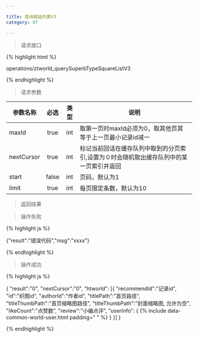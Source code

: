 ```yaml
---

title: 查询精选列表V3
category: 07

---
```


> 请求接口

{% highlight html %}

operations/ztworld_querySuperbTypeSquareListV3

{% endhighlight %}

> 请求参数

|参数名称			|必选		|类型		|说明									
|-------------------|:---------:|:---------:|--------------------------------------------
|maxId				|true		|int		|取第一页时maxId必须为0，取其他页其等于上一页最小记录id减一
|nextCursor			|true		|int		|标记当前回话在缓存队列中取到的分页索引,设置为０时会随机取出缓存队列中的某一页索引并返回
|start				|false		|int		|页码，默认为1
|limit				|true		|int		|每页限定条数，默认为10

> 返回结果

> 操作失败

{% highlight js %}

{"result":"错误代码","msg":"xxxx"}

{% endhighlight %}

> 操作成功

{% highlight js %}

{
	"result":"0", 
	"nextCursor":"0",
	"htworld":
	[{
		"recommendId":"记录id",
		"id":"织图id",
		"authorId":"作者id",
		"titlePath":"首页路径",
		"titleThumbPath":"首页缩略图路径",
		"titleThumbPath":"封面缩略图, 允许为空",
		"likeCount":"点赞数",
		"review":"小编点评",
		"userInfo":
		{
			{% include data-common-world-user.html padding="			" %}
		}
	}]
}

{% endhighlight %}
